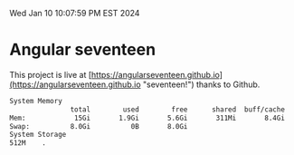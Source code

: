 Wed Jan 10 10:07:59 PM EST 2024

# Angular seventeen


This project is live at [https://angularseventeen.github.io](https://angularseventeen.github.io "seventeen!") thanks to Github.

```bash
System Memory
               total        used        free      shared  buff/cache   available
Mem:            15Gi       1.9Gi       5.6Gi       311Mi       8.4Gi        13Gi
Swap:          8.0Gi          0B       8.0Gi
System Storage
512M	.
```
